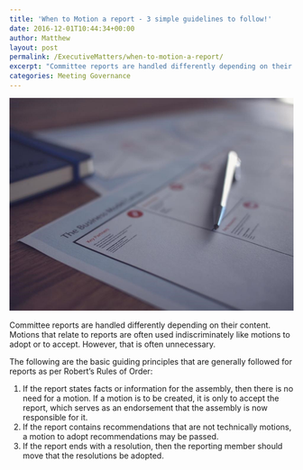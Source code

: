 ```yaml
---
title: 'When to Motion a report - 3 simple guidelines to follow!'
date: 2016-12-01T10:44:34+00:00
author: Matthew
layout: post
permalink: /ExecutiveMatters/when-to-motion-a-report/
excerpt: "Committee reports are handled differently depending on their content. Motions that relate to reports are often used indiscriminately like motions to adopt or to accept. However, that is often unnecessary."
categories: Meeting Governance
---
```

<img class="img-fluid" src="/content/posts/Report-Document-Paper-AB4F938C851.jpg" />

Committee reports are handled differently depending on their content. Motions that relate to reports are often used indiscriminately like motions to adopt or to accept. However, that is often unnecessary.

The following are the basic guiding principles that are generally followed for reports as per Robert’s Rules of Order:

1. If the report states facts or information for the assembly, then there is no need for a motion. If a motion is to be created, it is only to accept the report, which serves as an endorsement that the assembly is now responsible for it. 
2. If the report contains recommendations that are not technically motions, a motion to adopt recommendations may be passed. 
3. If the report ends with a resolution, then the reporting member should move that the resolutions be adopted.
